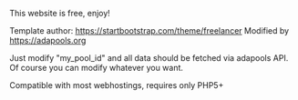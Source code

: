 This website is free, enjoy! 

Template author: https://startbootstrap.com/theme/freelancer
Modified by https://adapools.org

Just modify "my_pool_id" and all data should be fetched via adapools API. Of course you can modify whatever you want.

Compatible with most webhostings, requires only PHP5+
